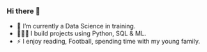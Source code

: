 ### Hi there 👋

- 🌱 I’m currently a Data Science in training.
- 👨🏿‍🔧 I build projects using Python, SQL & ML.
- ⚡ I enjoy reading, Football, spending time with my young family.
  
<!--
**ceebeeaka89/ceebeeaka89** is a ✨ _special_ ✨ repository because its `README.md` (this file) appears on your GitHub profile.

Here are some ideas to get you started:

- 🔭 I’m currently working on ...
- 🌱 I’m currently learning ...
- 👯 I’m looking to collaborate on ...
- 🤔 I’m looking for help with ...
- 💬 Ask me about ...
- 📫 How to reach me: ...
- 😄 Pronouns: ...
- ⚡ Fun fact: ...
-->
